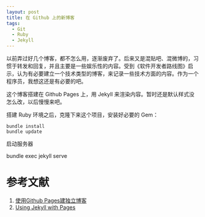 ```yaml
---
layout: post
title: 在 Github 上的新博客
tags: 
  - Git
  - Ruby
  - Jekyll
---
```


以前弄过好几个博客，都不怎么用，逐渐废弃了。后来又是混贴吧、混微博的，习惯于转发和回复，并且主要是一些娱乐性的内容。受到《软件开发者路线图》启示，认为有必要建立一个技术类型的博客，来记录一些技术方面的内容。作为一个程序员，我想这还是有必要的吧。

这个博客搭建在 Github Pages 上，用 Jekyll 来渲染内容。暂时还是默认样式没怎么改，以后慢慢来吧。

搭建 Ruby 环境之后，克隆下来这个项目，安装好必要的 Gem：

	bundle install
	bundle update

启动服务器

  bundle exec jekyll serve

# 参考文献

1. [使用Github Pages建独立博客](http://beiyuu.com/github-pages/)
2. [Using Jekyll with Pages](https://help.github.com/articles/using-jekyll-with-pages/)

